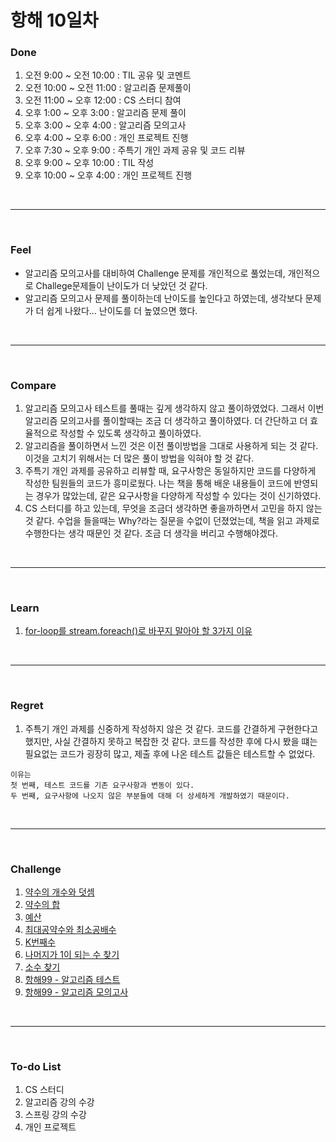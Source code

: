 # 항해 10일차

 ### Done
 1) 오전 9:00 ~ 오전 10:00 : TIL 공유 및 코멘트
 2) 오전 10:00 ~ 오전 11:00 : 알고리즘 문제풀이
 3) 오전 11:00 ~ 오후 12:00 : CS 스터디 참여
 4) 오후 1:00 ~ 오후 3:00 : 알고리즘 문제 풀이
 5) 오후 3:00 ~ 오후 4:00 : 알고리즘 모의고사 
 6) 오후 4:00 ~ 오후 6:00 : 개인 프로젝트 진행
 7) 오후 7:30 ~ 오후 9:00 : 주특기 개인 과제 공유 및 코드 리뷰
 8) 오후 9:00 ~ 오후 10:00 : TIL 작성
 9) 오후 10:00 ~ 오후 4:00 : 개인 프로젝트 진행
 
<br />
<hr>
<br />

### Feel
  * 알고리즘 모의고사를 대비하여 Challenge 문제를 개인적으로 풀었는데, 개인적으로 Challege문제들이 난이도가 더 낮았던 것 같다.
  * 알고리즘 모의고사 문제를 풀이하는데 난이도를 높인다고 하였는데, 생각보다 문제가 더 쉽게 나왔다... 난이도를 더 높였으면 했다.
  
<br />
<hr>
<br />

### Compare
  1. 알고리즘 모의고사 테스트를 풀때는 깊게 생각하지 않고 풀이하였었다. 그래서 이번 알고리즘 모의고사를 풀이할때는 조금 더 생각하고 풀이하였다. 더 간단하고 더 효율적으로 작성할 수 있도록 생각하고 풀이하였다. 
  2. 알고리즘을 풀이하면서 느낀 것은 이전 풀이방법을 그대로 사용하게 되는 것 같다. 이것을 고치기 위해서는 더 많은 풀이 방법을 익혀야 할 것 같다.
  3. 주특기 개인 과제를 공유하고 리뷰할 때, 요구사항은 동일하지만 코드를 다양하게 작성한 팀원들의 코드가 흥미로웠다. 나는 책을 통해 배운 내용들이 코드에 반영되는 경우가 많았는데, 같은 요구사항을 다양하게 작성할 수 있다는 것이 신기하였다.
  4. CS 스터디를 하고 있는데, 무엇을 조금더 생각하면 좋을까하면서 고민을 하지 않는 것 같다. 수업을 들을때는 Why?라는 질문을 수없이 던졌었는데, 책을 읽고 과제로 수행한다는 생각 때문인 것 같다. 조금 더 생각을 버리고 수행해야겠다.

<br />
<hr>
<br />

### Learn
  1. [for-loop를 stream.foreach()로 바꾸지 말아야 할 3가지 이유]()

<br />
<hr>
<br />

### Regret 
  1. 주특기 개인 과제를 신중하게 작성하지 않은 것 같다. 코드를 간결하게 구현한다고 했지만, 사실 간결하지 못하고 복잡한 것 같다.
  코드를 작성한 후에 다시 봤을 떄는 필요없는 코드가 굉장히 많고, 제출 후에 나온 테스트 값들은 테스트할 수 없었다.
  
    
    이유는 
    첫 번째, 테스트 코드를 기존 요구사항과 변동이 있다. 
    두 번째, 요구사항에 나오지 않은 부분들에 대해 더 상세하게 개발하였기 때문이다.
   
<br />
<hr>
<br />

### Challenge
  1. [약수의 개수와 덧셈]()
  2. [약수의 합]()
  3. [예산]()
  4. [최대공약수와 최소공배수]()
  5. [K번째수]()
  6. [나머지가 1이 되는 수 찾기]()
  7. [소수 찾기]()
  8. [항해99 - 알고리즘 테스트](https://youtu.be/UPz4o8fjHis)
  8. [항해99 - 알고리즘 모의고사](https://youtu.be/L4lJ3rO8pUU)


<br />
<hr>
<br />

### To-do List 
  1. CS 스터디
  2. 알고리즘 강의 수강
  3. 스프링 강의 수강
  3. 개인 프로젝트
